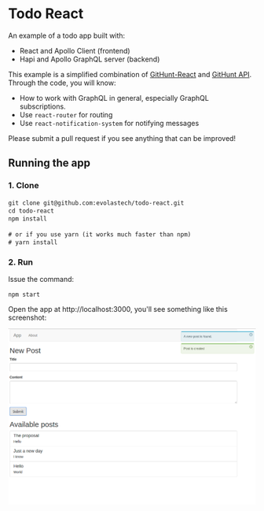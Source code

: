 # Todo React

An example of a todo app built with:
- React and Apollo Client (frontend)
- Hapi and Apollo GraphQL server (backend)

This example is a simplified combination of [GitHunt-React](https://github.com/apollostack/GitHunt-React/) and  [GitHunt API](https://github.com/apollostack/GitHunt-API). Through the code, you will know:
- How to work with GraphQL in general, especially GraphQL subscriptions.
- Use `react-router` for routing
- Use `react-notification-system` for notifying messages

Please submit a pull request if you see anything that can be improved!

## Running the app

### 1. Clone

```
git clone git@github.com:evolastech/todo-react.git
cd todo-react
npm install

# or if you use yarn (it works much faster than npm)
# yarn install
```

### 2. Run
Issue the command:

```
npm start
```

Open the app at http://localhost:3000, you'll see something like this screenshot:

![](res/screenshot.png)

